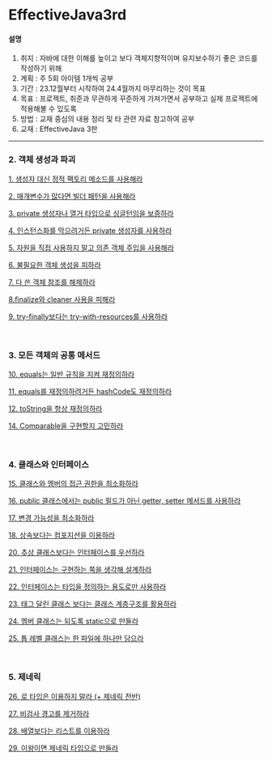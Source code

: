 # EffectiveJava3rd

#### 설명
1. 취지 : 자바에 대한 이해를 높이고 보다 객체지향적이며 유지보수하기 좋은 코드를 작성하기 위해
2. 계획 : 주 5회 아이템 1개씩 공부 
3. 기간 : 23.12월부터 시작하여 24.4월까지 마무리하는 것이 목표
4. 목표 : 프로젝트, 취준과 무관하게 꾸준하게 가져가면서 공부하고 실제 프로젝트에 적용해볼 수 있도록
5. 방법 : 교재 중심의 내용 정리 및 타 관련 자료 참고하여 공부
6. 교재 : EffectiveJava 3판

<hr>

### 2. 객체 생성과 파괴
[1. 생성자 대신 정적 팩토리 메소드를 사용해라](https://github.com/Damongsanga/EffectiveJava3rd/blob/main/2.%20%EA%B0%9D%EC%B2%B4%20%EC%83%9D%EC%84%B1%EA%B3%BC%20%ED%8C%8C%EA%B4%B4/1%20%EC%83%9D%EC%84%B1%EC%9E%90%20%EB%8C%80%EC%8B%A0%20%EC%A0%95%EC%A0%81%20%ED%8C%A9%ED%86%A0%EB%A6%AC%20%EB%A9%94%EC%86%8C%EB%93%9C.md)


[2. 매개변수가 많다면 빌더 패턴을 사용해라](https://github.com/Damongsanga/EffectiveJava3rd/blob/main/2.%20%EA%B0%9D%EC%B2%B4%20%EC%83%9D%EC%84%B1%EA%B3%BC%20%ED%8C%8C%EA%B4%B4/2%20%EB%A7%A4%EA%B0%9C%EB%B3%80%EC%88%98%EA%B0%80%20%EB%A7%8E%EB%8B%A4%EB%A9%B4%20%EB%B9%8C%EB%8D%94%20%ED%8C%A8%ED%84%B4.md)

[3. private 생성자나 열거 타입으로 싱글턴임을 보증하라](https://github.com/Damongsanga/EffectiveJava3rd/blob/main/2.%20%EA%B0%9D%EC%B2%B4%20%EC%83%9D%EC%84%B1%EA%B3%BC%20%ED%8C%8C%EA%B4%B4/3%20private%20%EC%83%9D%EC%84%B1%EC%9E%90%EB%82%98%20%EC%97%B4%EA%B1%B0%20%ED%83%80%EC%9E%85%EC%9C%BC%EB%A1%9C%20%EC%8B%B1%EA%B8%80%ED%84%B4%EC%9E%84%EC%9D%84%20%EB%B3%B4%EC%9E%A5%ED%95%98%EB%9D%BC%204%20%EC%9D%B8%EC%8A%A4%ED%84%B4%EC%8A%A4%ED%99%94%EB%A5%BC%20%EB%A7%89%EC%9C%BC%EB%A0%A4%EB%A9%B4%20private%20%EC%82%AC%EC%9A%A9%ED%95%98%EB%9D%BC.md)

[4. 인스턴스화를 막으려거든 private 생성자를 사용하라](https://github.com/Damongsanga/EffectiveJava3rd/blob/main/2.%20%EA%B0%9D%EC%B2%B4%20%EC%83%9D%EC%84%B1%EA%B3%BC%20%ED%8C%8C%EA%B4%B4/3%20private%20%EC%83%9D%EC%84%B1%EC%9E%90%EB%82%98%20%EC%97%B4%EA%B1%B0%20%ED%83%80%EC%9E%85%EC%9C%BC%EB%A1%9C%20%EC%8B%B1%EA%B8%80%ED%84%B4%EC%9E%84%EC%9D%84%20%EB%B3%B4%EC%9E%A5%ED%95%98%EB%9D%BC%204%20%EC%9D%B8%EC%8A%A4%ED%84%B4%EC%8A%A4%ED%99%94%EB%A5%BC%20%EB%A7%89%EC%9C%BC%EB%A0%A4%EB%A9%B4%20private%20%EC%82%AC%EC%9A%A9%ED%95%98%EB%9D%BC.md)

[5. 자원을 직접 사용하지 말고 의존 객체 주입을 사용해라](https://github.com/Damongsanga/EffectiveJava3rd/blob/main/2.%20%EA%B0%9D%EC%B2%B4%20%EC%83%9D%EC%84%B1%EA%B3%BC%20%ED%8C%8C%EA%B4%B4/5%20%EC%9E%90%EC%9B%90%EC%9D%84%20%EC%A7%81%EC%A0%91%20%EC%82%AC%EC%9A%A9%ED%95%98%EC%A7%80%20%EB%A7%90%EA%B3%A0%20%EC%9D%98%EC%A1%B4%20%EA%B0%9D%EC%B2%B4%20%EC%A3%BC%EC%9E%85%EC%9D%84%20%EC%82%AC%EC%9A%A9.md)

[6. 불필요한 객체 생성을 피하라](https://github.com/Damongsanga/EffectiveJava3rd/blob/main/2.%20%EA%B0%9D%EC%B2%B4%20%EC%83%9D%EC%84%B1%EA%B3%BC%20%ED%8C%8C%EA%B4%B4/6%20%EB%B6%88%ED%95%84%EC%9A%94%ED%95%9C%20%EA%B0%9D%EC%B2%B4%20%EC%83%9D%EC%84%B1%EC%9D%84%20%ED%94%BC%ED%95%98%EB%9D%BC%2C%207%20%EB%8B%A4%20%EC%93%B4%20%EA%B0%9D%EC%B1%84%20%EC%B0%B8%EC%A1%B0%EB%A5%BC%20%ED%95%B4%EC%A0%9C%ED%95%98%EB%9D%BCmd.md)

[7. 다 쓴 객체 참조를 해제하라](https://github.com/Damongsanga/EffectiveJava3rd/blob/main/2.%20%EA%B0%9D%EC%B2%B4%20%EC%83%9D%EC%84%B1%EA%B3%BC%20%ED%8C%8C%EA%B4%B4/6%20%EB%B6%88%ED%95%84%EC%9A%94%ED%95%9C%20%EA%B0%9D%EC%B2%B4%20%EC%83%9D%EC%84%B1%EC%9D%84%20%ED%94%BC%ED%95%98%EB%9D%BC%2C%207%20%EB%8B%A4%20%EC%93%B4%20%EA%B0%9D%EC%B1%84%20%EC%B0%B8%EC%A1%B0%EB%A5%BC%20%ED%95%B4%EC%A0%9C%ED%95%98%EB%9D%BCmd.md)

[8.finalize와 cleaner 사용을 피해라](https://github.com/Damongsanga/EffectiveJava3rd/blob/main/2.%20%EA%B0%9D%EC%B2%B4%20%EC%83%9D%EC%84%B1%EA%B3%BC%20%ED%8C%8C%EA%B4%B4/8%20finalize%EC%99%80%20cleaner%20%EC%82%AC%EC%9A%A9%EC%9D%84%20%ED%94%BC%ED%95%B4%EB%9D%BC%209%20try-finally%20%EB%B3%B4%EB%8B%A4%EB%8A%94%20try-with-resources%EB%A5%BC%20%EC%82%AC%EC%9A%A9.md)

[9. try-finally보다는 try-with-resources를 사용하라](https://github.com/Damongsanga/EffectiveJava3rd/blob/main/2.%20%EA%B0%9D%EC%B2%B4%20%EC%83%9D%EC%84%B1%EA%B3%BC%20%ED%8C%8C%EA%B4%B4/8%20finalize%EC%99%80%20cleaner%20%EC%82%AC%EC%9A%A9%EC%9D%84%20%ED%94%BC%ED%95%B4%EB%9D%BC%209%20try-finally%20%EB%B3%B4%EB%8B%A4%EB%8A%94%20try-with-resources%EB%A5%BC%20%EC%82%AC%EC%9A%A9.md)

<br>

### 3. 모든 객체의 공통 메서드
[10. equals는 일반 규칙을 지켜 재정의하라](https://github.com/Damongsanga/EffectiveJava3rd/blob/main/3.%20%EB%AA%A8%EB%93%A0%20%EA%B0%9D%EC%B2%B4%EC%9D%98%20%EA%B3%B5%ED%86%B5%20%EB%A9%94%EC%84%9C%EB%93%9C/10%20equals%EB%8A%94%20%EC%9D%BC%EB%B0%98%20%EA%B7%9C%EC%B9%99%EC%9D%84%20%EC%A7%80%EC%BC%9C%20%EC%9E%AC%EC%A0%95%EC%9D%98%ED%95%98%EB%9D%BC.md)

[11. equals를 재정의하려거든 hashCode도 재정의하라](https://github.com/Damongsanga/EffectiveJava3rd/blob/main/3.%20%EB%AA%A8%EB%93%A0%20%EA%B0%9D%EC%B2%B4%EC%9D%98%20%EA%B3%B5%ED%86%B5%20%EB%A9%94%EC%84%9C%EB%93%9C/11%20equals%EB%A5%BC%20%EC%9E%AC%EC%A0%95%EC%9D%98%ED%95%98%EB%A0%A4%EA%B1%B0%EB%93%A0%20hashCode%EB%8F%84%20%EC%9E%AC%EC%A0%95%EC%9D%98%ED%95%98%EB%9D%BC.md)

[12. toString을 항상 재정의하라](https://github.com/Damongsanga/EffectiveJava3rd/blob/main/3.%20%EB%AA%A8%EB%93%A0%20%EA%B0%9D%EC%B2%B4%EC%9D%98%20%EA%B3%B5%ED%86%B5%20%EB%A9%94%EC%84%9C%EB%93%9C/12%20toString%EC%9D%84%20%ED%95%AD%EC%83%81%20%EC%9E%AC%EC%A0%95%EC%9D%98%ED%95%98%EB%9D%BC.md)

[14. Comparable을 구현할지 고민하라](https://github.com/Damongsanga/EffectiveJava3rd/blob/main/3.%20%EB%AA%A8%EB%93%A0%20%EA%B0%9D%EC%B2%B4%EC%9D%98%20%EA%B3%B5%ED%86%B5%20%EB%A9%94%EC%84%9C%EB%93%9C/14%20Comparable%EC%9D%84%20%EA%B5%AC%ED%98%84%ED%95%A0%EC%A7%80%20%EA%B3%A0%EB%AF%BC%ED%95%98%EB%9D%BC.md)

<br>

### 4. 클래스와 인터페이스

[15. 클래스와 멤버의 접근 권한을 최소화하라](https://github.com/Damongsanga/EffectiveJava3rd/blob/main/4.%20%ED%81%B4%EB%9E%98%EC%8A%A4%EC%99%80%20%EC%9D%B8%ED%84%B0%ED%8E%98%EC%9D%B4%EC%8A%A4/15.%20%ED%81%B4%EB%9E%98%EC%8A%A4%EC%99%80%20%EB%A9%A4%EB%B2%84%EC%9D%98%20%EC%A0%91%EA%B7%BC%20%EA%B6%8C%ED%95%9C%EC%9D%84%20%EC%B5%9C%EC%86%8C%ED%99%94%ED%95%98%EB%9D%BC%2016.%20public%20%ED%81%B4%EB%9E%98%EC%8A%A4%EC%97%90%EC%84%9C%EB%8A%94%20public%20%ED%95%84%EB%93%9C%EA%B0%80%20%EC%95%84%EB%8B%8C%20getter%2C%20setter%20%EB%A9%94%EC%84%9C%EB%93%9C%EB%A5%BC%20%EC%82%AC%EC%9A%A9%ED%95%98%EB%9D%BC.md)


[16. public 클래스에서는 public 필드가 아닌 getter, setter 메서드를 사용하라](https://github.com/Damongsanga/EffectiveJava3rd/blob/main/4.%20%ED%81%B4%EB%9E%98%EC%8A%A4%EC%99%80%20%EC%9D%B8%ED%84%B0%ED%8E%98%EC%9D%B4%EC%8A%A4/15.%20%ED%81%B4%EB%9E%98%EC%8A%A4%EC%99%80%20%EB%A9%A4%EB%B2%84%EC%9D%98%20%EC%A0%91%EA%B7%BC%20%EA%B6%8C%ED%95%9C%EC%9D%84%20%EC%B5%9C%EC%86%8C%ED%99%94%ED%95%98%EB%9D%BC%2016.%20public%20%ED%81%B4%EB%9E%98%EC%8A%A4%EC%97%90%EC%84%9C%EB%8A%94%20public%20%ED%95%84%EB%93%9C%EA%B0%80%20%EC%95%84%EB%8B%8C%20getter%2C%20setter%20%EB%A9%94%EC%84%9C%EB%93%9C%EB%A5%BC%20%EC%82%AC%EC%9A%A9%ED%95%98%EB%9D%BC.md)

[17. 변경 가능성을 최소화하라](https://github.com/Damongsanga/EffectiveJava3rd/blob/main/4.%20%ED%81%B4%EB%9E%98%EC%8A%A4%EC%99%80%20%EC%9D%B8%ED%84%B0%ED%8E%98%EC%9D%B4%EC%8A%A4/17.%20%EB%B3%80%EA%B2%BD%20%EA%B0%80%EB%8A%A5%EC%84%B1%EC%9D%84%20%EC%B5%9C%EC%86%8C%ED%99%94%ED%95%98%EB%9D%BC.md)

[18. 상속보다는 컴포지션을 이용하라](https://github.com/Damongsanga/EffectiveJava3rd/blob/main/4.%20%ED%81%B4%EB%9E%98%EC%8A%A4%EC%99%80%20%EC%9D%B8%ED%84%B0%ED%8E%98%EC%9D%B4%EC%8A%A4/18%20%EC%83%81%EC%86%8D%EB%B3%B4%EB%8B%A4%EB%8A%94%20%EC%BB%B4%ED%8F%AC%EC%A7%80%EC%85%98%EC%9D%84%20%EC%9D%B4%EC%9A%A9%ED%95%98%EB%9D%BC.md)

[20. 추상 클래스보다는 인터페이스를 우선하라](https://github.com/Damongsanga/EffectiveJava3rd/blob/main/4.%20%ED%81%B4%EB%9E%98%EC%8A%A4%EC%99%80%20%EC%9D%B8%ED%84%B0%ED%8E%98%EC%9D%B4%EC%8A%A4/20%20%EC%B6%94%EC%83%81%20%ED%81%B4%EB%9E%98%EC%8A%A4%EB%B3%B4%EB%8B%A4%EB%8A%94%20%EC%9D%B8%ED%84%B0%ED%8E%98%EC%9D%B4%EC%8A%A4%EB%A5%BC%20%EC%9A%B0%EC%84%A0%ED%95%98%EB%9D%BC.md)

[21. 인터페이스는 구현하는 쪽을 생각해 설계하라](https://github.com/Damongsanga/EffectiveJava3rd/blob/main/4.%20%ED%81%B4%EB%9E%98%EC%8A%A4%EC%99%80%20%EC%9D%B8%ED%84%B0%ED%8E%98%EC%9D%B4%EC%8A%A4/21%20%EC%9D%B8%ED%84%B0%ED%8E%98%EC%9D%B4%EC%8A%A4%EB%8A%94%20%EA%B5%AC%ED%98%84%ED%95%98%EB%8A%94%20%EC%AA%BD%EC%9D%84%20%EC%83%9D%EA%B0%81%ED%95%B4%20%EC%84%A4%EA%B3%84%ED%95%98%EB%9D%BC.md)

[22. 인터페이스는 타입을 정의하는 용도로만 사용하라](https://github.com/Damongsanga/EffectiveJava3rd/blob/main/4.%20%ED%81%B4%EB%9E%98%EC%8A%A4%EC%99%80%20%EC%9D%B8%ED%84%B0%ED%8E%98%EC%9D%B4%EC%8A%A4/22%20%EC%9D%B8%ED%84%B0%ED%8E%98%EC%9D%B4%EC%8A%A4%EB%8A%94%20%ED%83%80%EC%9E%85%EC%9D%84%20%EC%A0%95%EC%9D%98%ED%95%98%EB%8A%94%20%EC%9A%A9%EB%8F%84%EB%A1%9C%EB%A7%8C%20%EC%82%AC%EC%9A%A9%ED%95%98%EB%9D%BC.md)

[23. 태그 달린 클래스 보다는 클래스 계층구조를 활용하라](https://github.com/Damongsanga/EffectiveJava3rd/blob/main/4.%20%ED%81%B4%EB%9E%98%EC%8A%A4%EC%99%80%20%EC%9D%B8%ED%84%B0%ED%8E%98%EC%9D%B4%EC%8A%A4/23%20%ED%83%9C%EA%B7%B8%20%EB%8B%AC%EB%A6%B0%20%ED%81%B4%EB%9E%98%EC%8A%A4%20%EB%B3%B4%EB%8B%A4%EB%8A%94%20%ED%81%B4%EB%9E%98%EC%8A%A4%20%EA%B3%84%EC%B8%B5%EA%B5%AC%EC%A1%B0%EB%A5%B4%201d504f892bd64edd930e3dc85bdfb7de.md)

[24. 멤버 클래스는 되도록 static으로 만들라](https://github.com/Damongsanga/EffectiveJava3rd/blob/main/4.%20%ED%81%B4%EB%9E%98%EC%8A%A4%EC%99%80%20%EC%9D%B8%ED%84%B0%ED%8E%98%EC%9D%B4%EC%8A%A4/24%20%EB%A9%A4%EB%B2%84%20%ED%81%B4%EB%9E%98%EC%8A%A4%EB%8A%94%20%EB%90%98%EB%8F%84%EB%A1%9D%20static%EC%9C%BC%EB%A1%9C%20%EB%A7%8C%EB%93%A4%EB%9D%BC%20147813cc3a1d46e18bf7483b37565b59.md)

[25. 톱 레벨 클래스는 한 파일에 하나만 담으라](https://github.com/Damongsanga/EffectiveJava3rd/blob/main/4.%20%ED%81%B4%EB%9E%98%EC%8A%A4%EC%99%80%20%EC%9D%B8%ED%84%B0%ED%8E%98%EC%9D%B4%EC%8A%A4/25%20%ED%86%B1%20%EB%A0%88%EB%B2%A8%20%ED%81%B4%EB%9E%98%EC%8A%A4%EB%8A%94%20%ED%95%9C%20%ED%8C%8C%EC%9D%BC%EC%97%90%20%ED%95%98%EB%82%98%EB%A7%8C%20%EB%8B%B4%EC%9C%BC%EB%9D%BC.md)

<br>

### 5. 제네릭

[26. 로 타입은 이용하지 말라 (+ 제네릭 전반)](https://github.com/Damongsanga/EffectiveJava3rd/blob/main/5.%20%EC%A0%9C%EB%84%A4%EB%A6%AD/26%20%EB%A1%9C%20%ED%83%80%EC%9E%85%EC%9D%80%20%EC%9D%B4%EC%9A%A9%ED%95%98%EC%A7%80%20%EB%A7%90%EB%9D%BC%20(%2B%20%EC%A0%9C%EB%84%A4%EB%A6%AD%20%EC%A0%84%EB%B0%98).md)

[27. 비검사 경고를 제거하라](https://github.com/Damongsanga/EffectiveJava3rd/blob/main/5.%20%EC%A0%9C%EB%84%A4%EB%A6%AD/27%20%EB%B9%84%EA%B2%80%EC%82%AC%20%EA%B2%BD%EA%B3%A0%EB%A5%BC%20%EC%A0%9C%EA%B1%B0%ED%95%98%EB%9D%BC.md)

[28. 배열보다는 리스트를 이용하라](https://github.com/Damongsanga/EffectiveJava3rd/blob/main/5.%20%EC%A0%9C%EB%84%A4%EB%A6%AD/28%20%EB%B0%B0%EC%97%B4%EB%B3%B4%EB%8B%A4%EB%8A%94%20%EB%A6%AC%EC%8A%A4%ED%8A%B8%EB%A5%BC%20%EC%9D%B4%EC%9A%A9%ED%95%98%EB%9D%BC.md)

[29. 이왕이면 제네릭 타입으로 만들라](https://github.com/Damongsanga/EffectiveJava3rd/blob/main/5.%20%EC%A0%9C%EB%84%A4%EB%A6%AD/29%20%EC%9D%B4%EC%99%95%EC%9D%B4%EB%A9%B4%20%EC%A0%9C%EB%84%A4%EB%A6%AD%20%ED%83%80%EC%9E%85%EC%9C%BC%EB%A1%9C%20%EB%A7%8C%EB%93%A4%EB%9D%BC.md)
